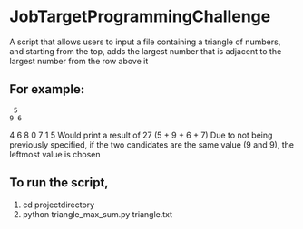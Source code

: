 # JobTargetProgrammingChallenge
 A script that allows users to input a file containing a triangle of numbers,
 and starting from the top, adds the largest number that is adjacent to the largest number from the row above it
## For example:    
     5
    9 6
   4 6 8
  0 7 1 5
 Would print a result of 27 (5 + 9 + 6 + 7)
 Due to not being previously specified, if the two candidates are the same value (9 and 9), the leftmost value is chosen
## To run the script, 
 1) cd projectdirectory
 2) python triangle_max_sum.py triangle.txt